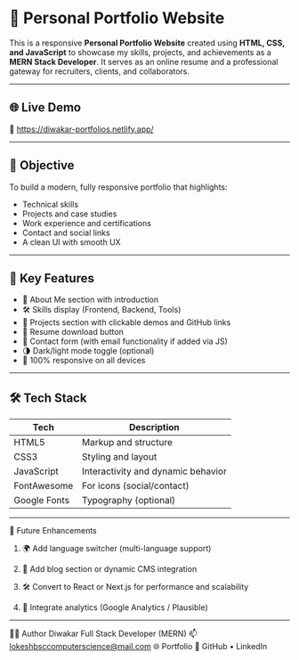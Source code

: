 # 💼 Personal Portfolio Website

This is a responsive **Personal Portfolio Website** created using **HTML, CSS, and JavaScript** to showcase my skills, projects, and achievements as a **MERN Stack Developer**. It serves as an online resume and a professional gateway for recruiters, clients, and collaborators.

---

## 🌐 Live Demo

🔗 https://diwakar-portfolios.netlify.app/


---

## 🎯 Objective

To build a modern, fully responsive portfolio that highlights:

- Technical skills
- Projects and case studies
- Work experience and certifications
- Contact and social links
- A clean UI with smooth UX

---

## 🧩 Key Features

- 📜 About Me section with introduction
- 🛠️ Skills display (Frontend, Backend, Tools)
- 📁 Projects section with clickable demos and GitHub links
- 🧾 Resume download button
- 📩 Contact form (with email functionality if added via JS)
- 🌗 Dark/light mode toggle (optional)
- 📱 100% responsive on all devices

---

## 🛠️ Tech Stack

| Tech        | Description                           |
|-------------|---------------------------------------|
| HTML5       | Markup and structure                  |
| CSS3        | Styling and layout                    |
| JavaScript  | Interactivity and dynamic behavior    |
| FontAwesome | For icons (social/contact)            |
| Google Fonts| Typography (optional)                 |

---
🔮 Future Enhancements

1. 🌍 Add language switcher (multi-language support)

2. 📅 Add blog section or dynamic CMS integration

3. 🛠 Convert to React or Next.js for performance and scalability

4. 🧠 Integrate analytics (Google Analytics / Plausible)

---

🧑‍💻 Author
Diwakar
Full Stack Developer (MERN)
📫 lokeshbsccomputerscience@mail.com
🌐 Portfolio
🐙 GitHub • LinkedIn

